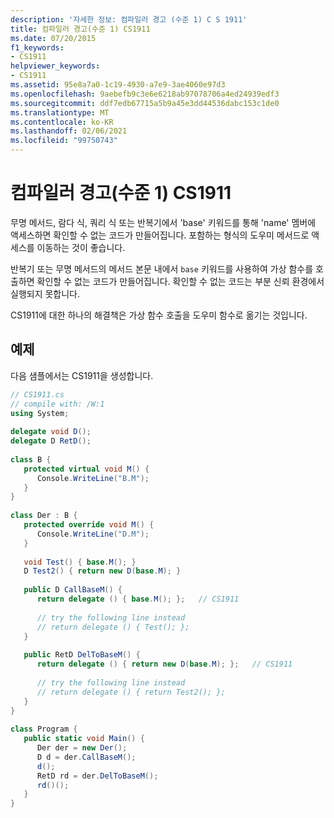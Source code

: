 ```yaml
---
description: '자세한 정보: 컴파일러 경고 (수준 1) C S 1911'
title: 컴파일러 경고(수준 1) CS1911
ms.date: 07/20/2015
f1_keywords:
- CS1911
helpviewer_keywords:
- CS1911
ms.assetid: 95e8a7a0-1c19-4930-a7e9-3ae4060e97d3
ms.openlocfilehash: 9aebefb9c3e6e6218ab97078706a4ed24939edf3
ms.sourcegitcommit: ddf7edb67715a5b9a45e3dd44536dabc153c1de0
ms.translationtype: MT
ms.contentlocale: ko-KR
ms.lasthandoff: 02/06/2021
ms.locfileid: "99750743"
---
```

# <a name="compiler-warning-level-1-cs1911"></a>컴파일러 경고(수준 1) CS1911

무명 메서드, 람다 식, 쿼리 식 또는 반복기에서 'base' 키워드를 통해 'name' 멤버에 액세스하면 확인할 수 없는 코드가 만들어집니다. 포함하는 형식의 도우미 메서드로 액세스를 이동하는 것이 좋습니다.  
  
 반복기 또는 무명 메서드의 메서드 본문 내에서 `base` 키워드를 사용하여 가상 함수를 호출하면 확인할 수 없는 코드가 만들어집니다. 확인할 수 없는 코드는 부분 신뢰 환경에서 실행되지 못합니다.  
  
 CS1911에 대한 하나의 해결책은 가상 함수 호출을 도우미 함수로 옮기는 것입니다.  
  
## <a name="example"></a>예제  

 다음 샘플에서는 CS1911을 생성합니다.  
  
```csharp  
// CS1911.cs  
// compile with: /W:1  
using System;  
  
delegate void D();  
delegate D RetD();  
  
class B {  
   protected virtual void M() {  
      Console.WriteLine("B.M");  
   }  
}  
  
class Der : B {  
   protected override void M() {  
      Console.WriteLine("D.M");  
   }  
  
   void Test() { base.M(); }  
   D Test2() { return new D(base.M); }  
  
   public D CallBaseM() {  
      return delegate () { base.M(); };   // CS1911  
  
      // try the following line instead  
      // return delegate () { Test(); };  
   }  
  
   public RetD DelToBaseM() {  
      return delegate () { return new D(base.M); };   // CS1911  
  
      // try the following line instead  
      // return delegate () { return Test2(); };  
   }  
}  
  
class Program {  
   public static void Main() {  
      Der der = new Der();  
      D d = der.CallBaseM();  
      d();  
      RetD rd = der.DelToBaseM();  
      rd()();  
   }  
}  
```
